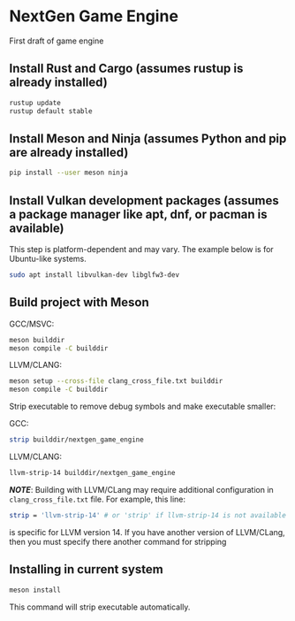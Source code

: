 # NextGen Game Engine

First draft of game engine

## Install Rust and Cargo (assumes rustup is already installed)

```bash
rustup update
rustup default stable
```

## Install Meson and Ninja (assumes Python and pip are already installed)

```bash
pip install --user meson ninja
```

## Install Vulkan development packages (assumes a package manager like apt, dnf, or pacman is available)

This step is platform-dependent and may vary. The example below is for Ubuntu-like systems.

```bash
sudo apt install libvulkan-dev libglfw3-dev
```

## Build project with Meson

GCC/MSVC:

```bash
meson builddir
meson compile -C builddir
```

LLVM/CLANG:

```bash
meson setup --cross-file clang_cross_file.txt builddir
meson compile -C builddir
```

Strip executable to remove debug symbols and make executable smaller:

GCC:

```bash
strip builddir/nextgen_game_engine
```

LLVM/CLANG:

```bash
llvm-strip-14 builddir/nextgen_game_engine
```

**_NOTE_**: Building with LLVM/CLang may require additional configuration
in `clang_cross_file.txt` file. For example, this line:

```bash
strip = 'llvm-strip-14' # or 'strip' if llvm-strip-14 is not available
```

is specific for LLVM version 14. If you have another version of LLVM/CLang,
then you must specify there another command for stripping

## Installing in current system

```bash
meson install
```

This command will strip executable automatically.
